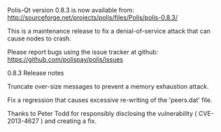Polis-Qt version 0.8.3 is now available from:
  http://sourceforge.net/projects/polis/files/Polis/polis-0.8.3/

This is a maintenance release to fix a denial-of-service attack that
can cause nodes to crash.

Please report bugs using the issue tracker at github:
  https://github.com/polispay/polis/issues

0.8.3 Release notes

Truncate over-size messages to prevent a memory exhaustion attack.

Fix a regression that causes excessive re-writing of the 'peers.dat' file.


Thanks to Peter Todd for responsibly disclosing the vulnerability
( CVE-2013-4627 ) and creating a fix.
